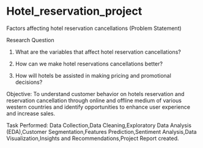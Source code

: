 # Hotel_reservation_project
Factors affecting hotel reservation cancellations (Problem Statement)

Research Question 

1. What are the variables that affect hotel reservation cancellations? 

2. How can we make hotel reservations cancellations better? 

3. How will hotels be assisted in making pricing and promotional decisions? 


Objective: To understand customer behavior on hotels reservation and reservation cancellation through online and offline medium of various western countries and identify opportunities to enhance user experience and increase sales.

Task Performed:
Data Collection,Data Cleaning,Exploratory Data Analysis (EDA),Customer Segmentation,Features Prediction,Sentiment Analysis,Data Visualization,Insights and Recommendations,Project Report created.
